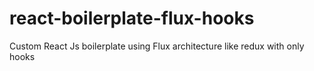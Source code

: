 # react-boilerplate-flux-hooks
Custom React Js boilerplate using Flux architecture like redux with only hooks
